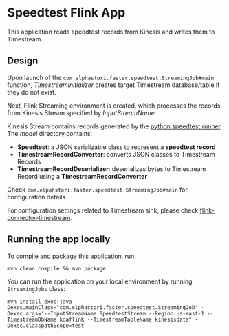 # Speedtest Flink App

This application reads speedtest records from Kinesis and writes them to Timestream.

## Design

Upon launch of the `com.elphastori.faster.speedtest.StreamingJob#main` function, _TimestreamInitializer_ creates target Timestream database/table if they do not exist.

Next, Flink Streaming environment is created, which processes the records from Kinesis Stream specified by _InputStreamName_.

Kinesis Stream contains records generated by the [python speedtest runner](../runner). The _model_ directory contains:
* **Speedtest**: a JSON serializable class to represent a **speedtest record**
* **TimestreamRecordConverter**: converts JSON classes to Timestream Records
* **TimestreamRecordDeserializer**: deserializes bytes to Timestream Record using a **TimestreamRecordConverter**

Check `com.elpahstori.faster.speedtest.StreamingJob#main` for configuration details.

For configuration settings related to Timestream sink, please check [flink-connector-timestream](https://github.com/awslabs/amazon-timestream-tools/tree/mainline/integrations/flink_connector/flink-connector-timestream).

## Running the app locally

To compile and package this application, run:
```
mvn clean compile && mvn package
```

You can run the application on your local environment by running `StreamingJobs` class:
```
mvn install exec:java -Dexec.mainClass="com.elphastori.faster.speedtest.StreamingJob" -Dexec.args="--InputStreamName SpeedtestStream --Region us-east-1 --TimestreamDbName kdaflink --TimestreamTableName kinesisdata" -Dexec.classpathScope=test
```
